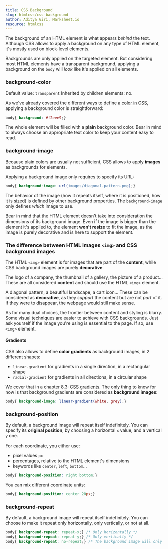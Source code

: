 ```yaml
---
title: CSS Background
slug: htmlcss/css-background
author: Aditya Giri, Marksheet.io
resource: htmlcss
---
```


The background of an HTML element is what appears _behind_ the text. Although CSS allows to apply a background on any type of HTML element, it's mostly used on block-level elements.

Backgrounds are only applied on the targeted element. But considering most HTML elements have a transparent background, applying a background on the `body` will _look_ like it's applied on all elements.

### background-color

Default value: `transparent`
Inherited by children elements: no.

As we've already covered the different ways to define a [color in CSS](/css-color-units.html), applying a background color is straightforward:

```css
body{ background: #f2eee9;}
```

The whole element will be filled with a **plain** background color. Bear in mind to always choose an appropriate text color to keep your content easy to read.

### background-image

Because plain colors are usually not sufficient, CSS allows to apply **images** as backgrounds for elements.

Applying a background image only requires to specify its URL:

```css
body{ background-image: url(images/diagonal-pattern.png);}
```

The behavior of the image (how it repeats itself, where it is positioned, how it is sized) is defined by other background properties. The `background-image` only defines _which_ image to use.

Bear in mind that the HTML element doesn't take into consideration the dimensions of its background image. Even if the image is bigger than the element it's applied to, the element **won't resize** to fit the image, as the image is purely decorative and is here to support the element.

### The difference between HTML images `<img>` and CSS background images

The HTML `<img>` element is for images that are part of the **content**, while CSS background images are purely **decorative**. 

The logo of a company, the thumbnail of a gallery, the picture of a product... These are all considered **content** and should use the HTML `<img>` element.

A diagonal pattern, a beautiful landscape, a cart icon... These can be considered as **decorative**, as they _support_ the content but are not _part_ of it. If they were to disappear, the webpage would still make sense.

As for many dual choices, the frontier between content and styling is blurry. Some visual techniques are easier to achieve with CSS backgrounds. Just ask yourself if the image you're using is essential to the page. If so, use `<img>` element.

#### Gradients

CSS also allows to define **color gradients** as background images, in 2 different shapes:

* `linear-gradient` for gradients in a single direction, in a rectangular shape
* `radial-gradient` for gradients in all directions, in a circular shape

We cover that in a chapter 8.3: [CSS gradients](/css-gradients.html). The only thing to know for now is that background gradients are considered as **background images**:

```css
body{ background-image: linear-gradient(white, grey);}
```

### background-position

By default, a background image will repeat itself indefinitely. You can specify its **original position**, by choosing a horizontal `x` value, and a vertical `y` one.

For each coordinate, you either use:

* pixel values `px`
* percentages, relative to the HTML element's dimensions
* keywords like `center`, `left`, `bottom`...

```css
body{ background-position: right bottom;}
```

You can mix different coordinate units:

```css
body{ background-position: center 20px;}
```

### background-repeat

By default, a background image will repeat itself indefinitely. You can choose to make it repeat only horizontally, only vertically, or not at all.

```css
body{ background-repeat: repeat-x;} /* Only horizontally */
body{ background-repeat: repeat-y;} /* Only vertically */
body{ background-repeat: no-repeat;} /* The background image will only appear once */
```